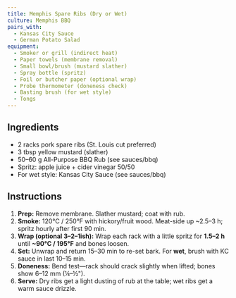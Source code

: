 ```yaml
---
title: Memphis Spare Ribs (Dry or Wet)
culture: Memphis BBQ
pairs_with:
  - Kansas City Sauce
  - German Potato Salad
equipment:
  - Smoker or grill (indirect heat)
  - Paper towels (membrane removal)
  - Small bowl/brush (mustard slather)
  - Spray bottle (spritz)
  - Foil or butcher paper (optional wrap)
  - Probe thermometer (doneness check)
  - Basting brush (for wet style)
  - Tongs
---
```


## Ingredients
- 2 racks pork spare ribs (St. Louis cut preferred)
- 3 tbsp yellow mustard (slather)
- 50–60 g All-Purpose BBQ Rub (see sauces/bbq)
- Spritz: apple juice + cider vinegar 50/50
- For wet style: Kansas City Sauce (see sauces/bbq)

## Instructions
1. **Prep:** Remove membrane. Slather mustard; coat with rub.
2. **Smoke:** 120°C / 250°F with hickory/fruit wood. Meat-side up ~2.5–3 h; spritz hourly after first 90 min.
3. **Wrap (optional 3–2–1ish):** Wrap each rack with a little spritz for **1.5–2 h** until **~90°C / 195°F** and bones loosen.
4. **Set:** Unwrap and return 15–30 min to re-set bark. For **wet**, brush with KC sauce in last 10–15 min.
5. **Doneness:** Bend test—rack should crack slightly when lifted; bones show 6–12 mm (¼–½").
6. **Serve:** Dry ribs get a light dusting of rub at the table; wet ribs get a warm sauce drizzle.

